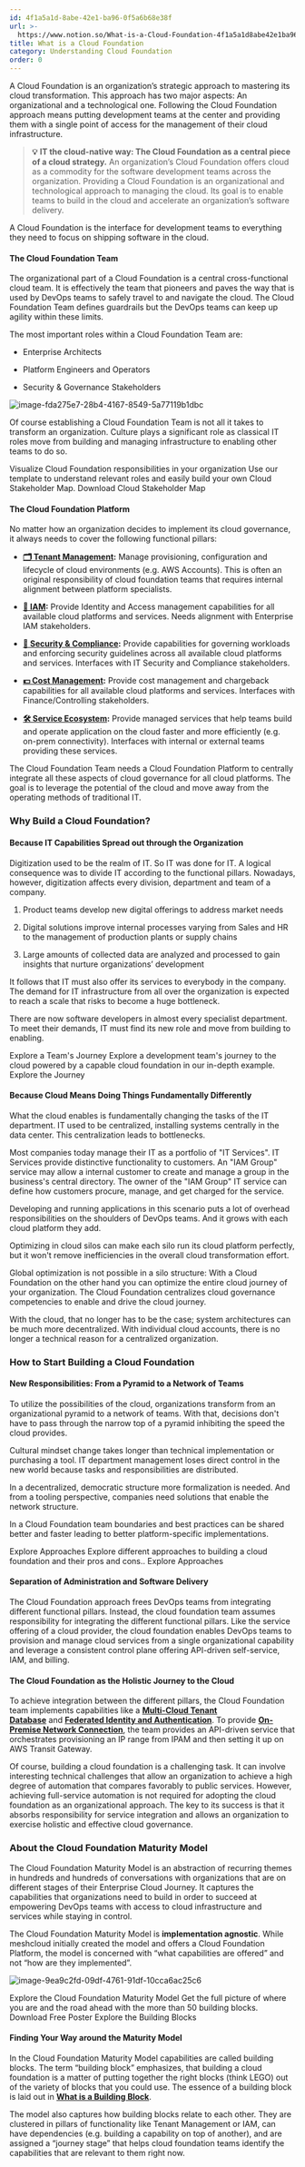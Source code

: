 ```yaml
---
id: 4f1a5a1d-8abe-42e1-ba96-0f5a6b68e38f
url: >-
  https://www.notion.so/What-is-a-Cloud-Foundation-4f1a5a1d8abe42e1ba960f5a6b68e38f
title: What is a Cloud Foundation
category: Understanding Cloud Foundation
order: 0
---
```


A Cloud Foundation is an organization’s strategic approach to mastering its cloud transformation. This approach has two major aspects: An organizational and a technological one. Following the Cloud Foundation approach means putting development teams at the center and providing them with a single point of access for the management of their cloud infrastructure.

> **💡** **IT the cloud-native way: The Cloud Foundation as a central piece of a cloud strategy.**
> An organization’s Cloud Foundation offers cloud as a commodity for the software development teams across the organization.
> Providing a Cloud Foundation is an organizational and technological approach to managing the cloud. Its goal is to enable teams to build in the cloud and accelerate an organization’s software delivery. 

A Cloud Foundation is the interface for development teams to everything they need to focus on shipping software in the cloud.

#### The Cloud Foundation Team

The organizational part of a Cloud Foundation is a central cross-functional cloud team. It is effectively the team that pioneers and paves the way that is used by DevOps teams to safely travel to and navigate the cloud. The Cloud Foundation Team defines guardrails but the DevOps teams can keep up agility within these limits. 

The most important roles within a Cloud Foundation Team are: 

- Enterprise Architects

- Platform Engineers and Operators

- Security & Governance Stakeholders

![image-fda275e7-28b4-4167-8549-5a77119b1dbc](./fda275e7-28b4-4167-8549-5a77119b1dbc.webp)

Of course establishing a Cloud Foundation Team is not all it takes to transform an organization. Culture plays a significant role as classical IT roles move from building and managing infrastructure to enabling other teams to do so.

<!--notion-markdown-cms:raw-->
<CallToAction>
  <CtaHeader>Visualize Cloud Foundation responsibilities in your organization</CtaHeader>
  <CtaText>Use our template to understand relevant roles and easily build your own Cloud Stakeholder Map.</CtaText>
  <CtaButton class="btn-primary" url="https://www.meshcloud.io/cloudfoundation-stakeholder-map/">Download Cloud Stakeholder Map</CtaButton>
</CallToAction>

#### The Cloud Foundation Platform

No matter how an organization decides to implement its cloud governance, it always needs to cover the following functional pillars:

- [**🗂 Tenant Management**](https://cloudfoundation.meshcloud.io/maturity-model/tenant-management/)**:** Manage provisioning, configuration and lifecycle of cloud environments (e.g. AWS Accounts). This is often an original responsibility of cloud foundation teams that requires internal alignment between platform specialists.

- [**🔐 IAM**](https://cloudfoundation.meshcloud.io/maturity-model/iam/)**:** Provide Identity and Access management capabilities for all available cloud platforms and services. Needs alignment with Enterprise IAM stakeholders.

- [**🔖 Security & Compliance**](https://cloudfoundation.meshcloud.io/maturity-model/security-and-compliance/)**:** Provide capabilities for governing workloads and enforcing security guidelines across all available cloud platforms and services. Interfaces with IT Security and Compliance stakeholders.

- [**💵 Cost Management**](https://cloudfoundation.meshcloud.io/maturity-model/cost-management/)**:** Provide cost management and chargeback capabilities for all available cloud platforms and services. Interfaces with Finance/Controlling stakeholders.

- [**🛠 Service Ecosystem**](https://cloudfoundation.meshcloud.io/maturity-model/service-ecosystem/)**:** Provide managed services that help teams build and operate application on the cloud faster and more efficiently (e.g. on-prem connectivity). Interfaces with internal or external teams providing these services.

The Cloud Foundation Team needs a Cloud Foundation Platform to centrally integrate all these aspects of cloud governance for all cloud platforms. The goal is to leverage the potential of the cloud and move away from the operating methods of traditional IT.

### Why Build a Cloud Foundation?

#### Because IT Capabilities Spread out through the Organization

Digitization used to be the realm of IT. So IT was done for IT. A logical consequence was to divide IT according to the functional pillars. Nowadays, however, digitization affects every division, department and team of a company. 

1. Product teams develop new digital offerings to address market needs

1. Digital solutions improve internal processes varying from Sales and HR to the management of production plants or supply chains

1. Large amounts of collected data are analyzed and processed to gain insights that nurture organizations’ development

It follows that IT must also offer its services to everybody in the company. The demand for IT infrastructure from all over the organization is expected to reach a scale that risks to become a huge bottleneck.

There are now software developers in almost every specialist department. To meet their demands, IT must find its new role and move from building to enabling.

<!--notion-markdown-cms:raw-->
<CallToAction>
  <CtaHeader>Explore a Team's Journey</CtaHeader>
  <CtaText>Explore a development team's journey to the cloud powered by a capable cloud foundation in our in-depth example.</CtaText>
  <CtaButton class="btn-primary" url="./why-build-a-cloud-foundation">Explore the Journey</CtaButton>
</CallToAction>



#### Because Cloud Means Doing Things Fundamentally Differently

What the cloud enables is fundamentally changing the tasks of the IT department. IT used to be centralized, installing systems centrally in the data center. This centralization leads to bottlenecks.

Most companies today manage their IT as a portfolio of "IT Services". IT Services provide distinctive functionality to customers. An "IAM Group" service may allow a internal customer to create and manage a group in the business's central directory. The owner of the "IAM Group" IT service can define how customers procure, manage, and get charged for the service.

Developing and running applications in this scenario puts a lot of overhead responsibilities on the shoulders of DevOps teams. And it grows with each cloud platform they add.

Optimizing in cloud silos can make each silo run its cloud platform perfectly, but it won't remove inefficiencies in the overall cloud transformation effort.

Global optimization is not possible in a silo structure: With a Cloud Foundation on the other hand you can optimize the entire cloud journey of your organization. The Cloud Foundation centralizes cloud governance competencies to enable and drive the cloud journey.

With the cloud, that no longer has to be the case; system architectures can be much more decentralized. With individual cloud accounts, there is no longer a technical reason for a centralized organization.

### How to Start Building a Cloud Foundation

#### New Responsibilities: From a Pyramid to a Network of Teams

To utilize the possibilities of the cloud, organizations transform from an organizational pyramid to a network of teams. With that, decisions don't have to pass through the narrow top of a pyramid inhibiting the speed the cloud provides.

Cultural mindset change takes longer than technical implementation or purchasing a tool. IT department management loses direct control in the new world because tasks and responsibilities are distributed.

In a decentralized, democratic structure more formalization is needed. And from a tooling perspective, companies need solutions that enable the network structure.

In a Cloud Foundation team boundaries and best practices can be shared better and faster leading to better platform-specific implementations.

<!--notion-markdown-cms:raw-->
<CallToAction>
  <CtaHeader>Explore Approaches</CtaHeader>
  <CtaText>Explore different approaches to building a cloud foundation and their pros and cons..</CtaText>
  <CtaButton class="btn-primary" url="./approaches-to-building-a-cloud-foundation">Explore Approaches</CtaButton>
</CallToAction>

#### Separation of Administration and Software Delivery

The Cloud Foundation approach frees DevOps teams from integrating different functional pillars. Instead, the cloud foundation team assumes responsibility for integrating the different functional pillars. Like the service offering of a cloud provider, the cloud foundation enables DevOps teams to provision and manage cloud services from a single organizational capability and leverage a consistent control plane offering API-driven self-service, IAM, and billing.

#### The Cloud Foundation as the Holistic Journey to the Cloud

To achieve integration between the different pillars, the Cloud Foundation team implements capabilities like a [**Multi-Cloud Tenant Database**](https://cloudfoundation.meshcloud.io/maturity-model/tenant-management/multi-cloud-tenant-database.html) and [**Federated Identity and Authentication**](https://cloudfoundation.meshcloud.io/maturity-model/iam/federated-identity-and-authentication.html). To provide [**On-Premise Network Connection**](https://cloudfoundation.meshcloud.io/maturity-model/service-ecosystem/on-premise-network-connection.html), the team provides an API-driven service that orchestrates provisioning an IP range from IPAM and then setting it up on AWS Transit Gateway.

Of course, building a cloud foundation is a challenging task. It can involve interesting technical challenges that allow an organization to achieve a high degree of automation that compares favorably to public services. However, achieving full-service automation is not required for adopting the cloud foundation as an organizational approach. The key to its success is that it absorbs responsibility for service integration and allows an organization to exercise holistic and effective cloud governance.

### About the Cloud Foundation Maturity Model

The Cloud Foundation Maturity Model is an abstraction of recurring themes in hundreds and hundreds of conversations with organizations that are on different stages of their Enterprise Cloud Journey. It captures the capabilities that organizations need to build in order to succeed at empowering DevOps teams with access to cloud infrastructure and services while staying in control.

The Cloud Foundation Maturity Model is **implementation agnostic**. While meshcloud initially created the model and offers a Cloud Foundation Platform, the model is concerned with “what capabilities are offered” and not “how are they implemented”.

![image-9ea9c2fd-09df-4761-91df-10cca6ac25c6](./9ea9c2fd-09df-4761-91df-10cca6ac25c6.png)

<!--notion-markdown-cms:raw-->
<CallToAction>
  <CtaHeader>Explore the Cloud Foundation Maturity Model</CtaHeader>
  <CtaText>Get the full picture of where you are and the road ahead with the more than 50 building blocks.</CtaText>
  <CtaButton class="btn-primary" url="https://www.meshcloud.io/cloud-assessment-free-poster/#download">Download Free Poster</CtaButton>
	<CtaButton class="btn-secondary" url="https://cloudfoundation.meshcloud.io/maturity-model/">Explore the Building Blocks</CtaButton>
</CallToAction>

#### Finding Your Way around the Maturity Model

In the Cloud Foundation Maturity Model capabilities are called building blocks. The term “building block” emphasizes, that building a cloud foundation is a matter of putting together the right blocks (think LEGO) out of the variety of blocks that you could use. The essence of a building block is laid out in [**What is a Building Block**](https://cloudfoundation.meshcloud.io/maturity-model/what-is-a-building-block.html).

The model also captures how building blocks relate to each other. They are clustered in pillars of functionality like Tenant Management or IAM, can have dependencies (e.g. building a capability on top of another), and are assigned a “journey stage” that helps cloud foundation teams identify the capabilities that are relevant to them right now.

